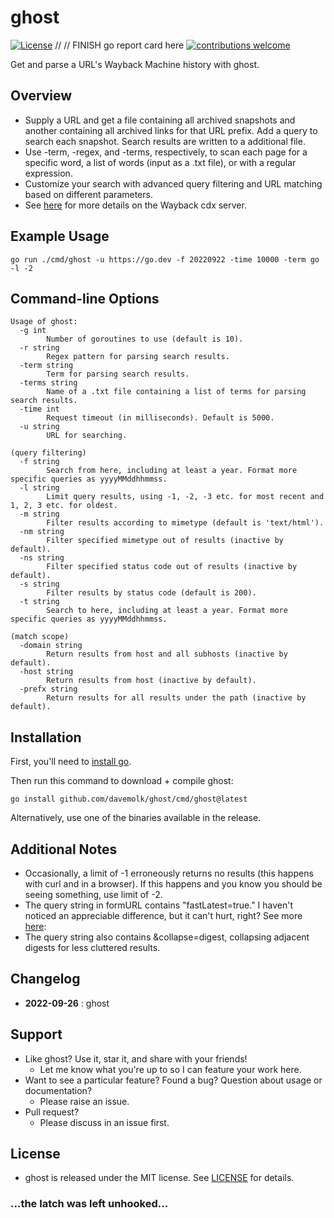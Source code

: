 # ghost
[![License](https://img.shields.io/badge/License-MIT-blue.svg)](http://opensource.org/licenses/MIT)
// // FINISH go report card here
[![contributions welcome](https://img.shields.io/badge/contributions-welcome-brightgreen.svg?style=flat)](https://github.com/davemolk/ghost/issues)

Get and parse a URL's Wayback Machine history with ghost.

## Overview
* Supply a URL and get a file containing all archived snapshots and another containing all archived links for that URL prefix. Add a query to search each snapshot. Search results are written to a additional file.
* Use -term, -regex, and -terms, respectively, to scan each page for a specific word, a list of words (input as a .txt file), or with a regular expression.
* Customize your search with advanced query filtering and URL matching based on different parameters.
* See [here](https://github.com/internetarchive/wayback/tree/master/wayback-cdx-server) for more details on the Wayback cdx server.

## Example Usage
```
go run ./cmd/ghost -u https://go.dev -f 20220922 -time 10000 -term go -l -2
```

## Command-line Options
```
Usage of ghost:
  -g int
    	Number of goroutines to use (default is 10).
  -r string
    	Regex pattern for parsing search results.
  -term string
    	Term for parsing search results.
  -terms string
    	Name of a .txt file containing a list of terms for parsing search results.
  -time int
    	Request timeout (in milliseconds). Default is 5000.
  -u string
    	URL for searching.

(query filtering)
  -f string
    	Search from here, including at least a year. Format more specific queries as yyyyMMddhhmmss.
  -l string
    	Limit query results, using -1, -2, -3 etc. for most recent and 1, 2, 3 etc. for oldest.
  -m string
        Filter results according to mimetype (default is 'text/html').
  -nm string
        Filter specified mimetype out of results (inactive by default).
  -ns string
        Filter specified status code out of results (inactive by default).
  -s string
        Filter results by status code (default is 200).
  -t string
    	Search to here, including at least a year. Format more specific queries as yyyyMMddhhmmss.

(match scope)
  -domain string
        Return results from host and all subhosts (inactive by default).
  -host string
        Return results from host (inactive by default).
  -prefx string
        Return results for all results under the path (inactive by default).

```

## Installation
First, you'll need to [install go](https://golang.org/doc/install).

Then run this command to download + compile ghost:
```
go install github.com/davemolk/ghost/cmd/ghost@latest
```
Alternatively, use one of the binaries available in the release.

## Additional Notes
* Occasionally, a limit of -1 erroneously returns no results (this happens with curl and in a browser). If this happens and you know you should be seeing something, use limit of -2.
* The query string in formURL contains "fastLatest=true." I haven't noticed an appreciable difference, but it can't hurt, right? See more [here](https://github.com/internetarchive/wayback/tree/master/wayback-cdx-server):
* The query string also contains &collapse=digest, collapsing adjacent digests for less cluttered results.

## Changelog
*    **2022-09-26** : ghost

## Support
* Like ghost? Use it, star it, and share with your friends!
    - Let me know what you're up to so I can feature your work here.
* Want to see a particular feature? Found a bug? Question about usage or documentation?
    - Please raise an issue.
* Pull request?
    - Please discuss in an issue first. 

## License
* ghost is released under the MIT license. See [LICENSE](LICENSE) for details.

### ...the latch was left unhooked...